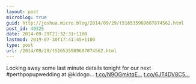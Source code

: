 ```yaml
---
layout: post
microblog: true
guid: http://joshua.micro.blog/2014/09/29/t516535989607874562.html
post_id: 40325
date: 2014-09-29T21:32:31+1100
lastmod: 2019-07-30T17:41:45+1100
type: post
url: /2014/09/29/t516535989607874562.html
---
```

Locking away some last minute details tonight for our next #perthpopupwedding at @kidogo... [t.co/N9OGmktqE...](http://t.co/N9OGmktqEd) [t.co/6JT4DV8C5...](http://t.co/6JT4DV8C5l)
